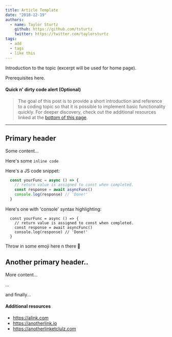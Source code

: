 ```yaml
---
title: Article Template
date: "2018-12-19"
authors:
  - name: Taylor Sturtz
    github: https://github.com/tsturtz
    twitter: https://twitter.com/taylorsturtz
tags:
  - add
  - tags
  - like this
---
```

Introduction to the topic (excerpt will be used for home page).

Prerequisites here.

#### Quick n' dirty code alert (Optional)
> The goal of this post is to provide a short introduction and reference to a coding topic
> so that it is possible to implement basic functionality quickly.
> For deeper discovery, check out the additional resources linked at the [bottom of this page](#additional-resources).

---
## Primary header

Some content...

Here's some `inline code`

Here's a JS code snippet:
```javascript
  const yourFunc = async () => {
    // return value is assigned to const when completed.
    const response = await asyncFunc()
    console.log(response) // 'Done!'
  }
```
Here's one with 'console' syntax highlighting:
```console
  const yourFunc = async () => {
    // return value is assigned to const when completed.
    const response = await asyncFunc()
    console.log(response) // 'Done!'
  }
```
Throw in some emoji here n there 🎉

## Another primary header..

More content...

...

and finally...

#### Additional resources

- https://alink.com
- https://anotherlink.io
- https://anotherlinketclulz.com
